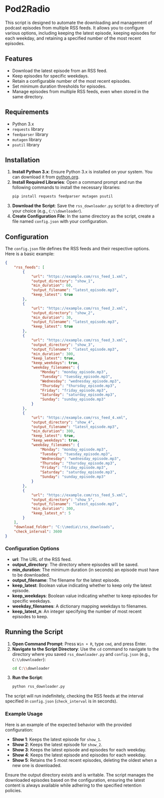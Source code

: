 # Pod2Radio

This script is designed to automate the downloading and management of podcast episodes from multiple RSS feeds. It allows you to configure various options, including keeping the latest episode, keeping episodes for each weekday, and retaining a specified number of the most recent episodes.

## Features

- Download the latest episode from an RSS feed.
- Keep episodes for specific weekdays.
- Retain a configurable number of the most recent episodes.
- Set minimum duration thresholds for episodes.
- Manage episodes from multiple RSS feeds, even when stored in the same directory.

## Requirements

- Python 3.x
- `requests` library
- `feedparser` library
- `mutagen` library
- `psutil` library

## Installation

1. **Install Python 3.x**: Ensure Python 3.x is installed on your system. You can download it from [python.org](https://www.python.org/).
2. **Install Required Libraries**: Open a command prompt and run the following commands to install the necessary libraries:
    ```sh
    pip install requests feedparser mutagen psutil
    ```
3. **Download the Script**: Save the `rss_downloader.py` script to a directory of your choice (e.g., `C:\\downloader`).
4. **Create Configuration File**: In the same directory as the script, create a file named `config.json` with your configuration.

## Configuration

The `config.json` file defines the RSS feeds and their respective options. Here is a basic example:

```json
{
    "rss_feeds": [
        {
            "url": "https://example.com/rss_feed_1.xml",
            "output_directory": "show_1",
            "min_duration": 60,
            "output_filename": "latest_episode.mp3",
            "keep_latest": true
        },
        {
            "url": "https://example.com/rss_feed_2.xml",
            "output_directory": "show_2",
            "min_duration": 30,
            "output_filename": "latest_episode.mp3",
            "keep_latest": true
        },
        {
            "url": "https://example.com/rss_feed_3.xml",
            "output_directory": "show_3",
            "output_filename": "latest_episode.mp3",
            "min_duration": 300,
            "keep_latest": true,
            "keep_weekdays": true,
            "weekday_filenames": {
                "Monday": "monday_episode.mp3",
                "Tuesday": "tuesday_episode.mp3",
                "Wednesday": "wednesday_episode.mp3",
                "Thursday": "thursday_episode.mp3",
                "Friday": "friday_episode.mp3",
                "Saturday": "saturday_episode.mp3",
                "Sunday": "sunday_episode.mp3"
            }
        },
        {
            "url": "https://example.com/rss_feed_4.xml",
            "output_directory": "show_4",
            "output_filename": "latest_episode.mp3",
            "min_duration": 300,
            "keep_latest": true,
            "keep_weekdays": true,
            "weekday_filenames": {
                "Monday": "monday_episode.mp3",
                "Tuesday": "tuesday_episode.mp3",
                "Wednesday": "wednesday_episode.mp3",
                "Thursday": "thursday_episode.mp3",
                "Friday": "friday_episode.mp3",
                "Saturday": "saturday_episode.mp3",
                "Sunday": "sunday_episode.mp3"
            }
        },
        {
            "url": "https://example.com/rss_feed_5.xml",
            "output_directory": "show_5",
            "output_filename": "latest_episode.mp3",
            "min_duration": 300,
            "keep_latest_n": 5
        }
    ],
    "download_folder": "C:\\media\\rss_downloads",
    "check_interval": 3600
}
```

### Configuration Options

- **url**: The URL of the RSS feed.
- **output_directory**: The directory where episodes will be saved.
- **min_duration**: The minimum duration (in seconds) an episode must have to be downloaded.
- **output_filename**: The filename for the latest episode.
- **keep_latest**: Boolean value indicating whether to keep only the latest episode.
- **keep_weekdays**: Boolean value indicating whether to keep episodes for specific weekdays.
- **weekday_filenames**: A dictionary mapping weekdays to filenames.
- **keep_latest_n**: An integer specifying the number of most recent episodes to keep.

## Running the Script

1. **Open Command Prompt**: Press `Win + R`, type `cmd`, and press Enter.
2. **Navigate to the Script Directory**: Use the `cd` command to navigate to the directory where you saved `rss_downloader.py` and `config.json` (e.g., `C:\\downloader`):
    ```sh
    cd C:\\downloader
    ```
3. **Run the Script**:
    ```sh
    python rss_downloader.py
    ```

The script will run indefinitely, checking the RSS feeds at the interval specified in `config.json` (`check_interval` is in seconds).

### Example Usage

Here is an example of the expected behavior with the provided configuration:

- **Show 1**: Keeps the latest episode for `show_1`.
- **Show 2**: Keeps the latest episode for `show_2`.
- **Show 3**: Keeps the latest episode and episodes for each weekday.
- **Show 4**: Keeps the latest episode and episodes for each weekday.
- **Show 5**: Retains the 5 most recent episodes, deleting the oldest when a new one is downloaded.

Ensure the output directory exists and is writable. The script manages the downloaded episodes based on the configuration, ensuring the latest content is always available while adhering to the specified retention policies.
